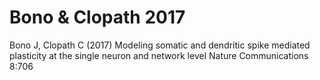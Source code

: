 # Bono & Clopath 2017

Bono J, Clopath C (2017) Modeling somatic and dendritic spike mediated plasticity at the single neuron and network level Nature Communications 8:706 
